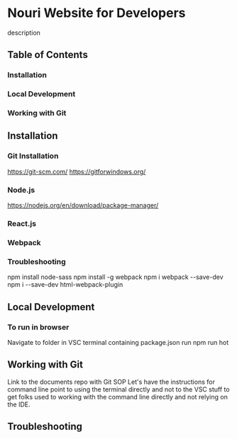# Nouri Website for Developers
description

## Table of Contents

### Installation
### Local Development
### Working with Git

## Installation
### Git Installation
https://git-scm.com/
https://gitforwindows.org/

### Node.js
https://nodejs.org/en/download/package-manager/

### React.js
### Webpack
###
### Troubleshooting
npm install node-sass
npm install -g webpack
npm i webpack --save-dev
npm i --save-dev html-webpack-plugin 
## Local Development
### To run in browser
Navigate to folder in VSC terminal containing package.json 
run npm run hot
## Working with Git
Link to the documents repo with Git SOP
Let's have the instructions for command line point to using the terminal directly and not to the VSC stuff to get folks used to working with the command line directly and not relying on the IDE.

## Troubleshooting
